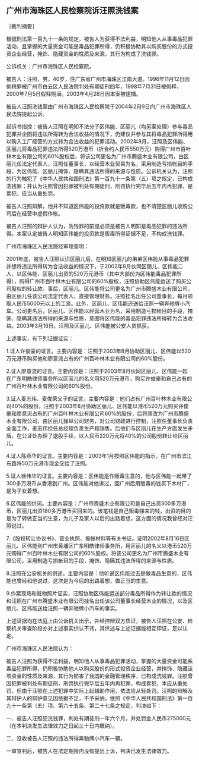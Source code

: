 ## 广州市海珠区人民检察院诉汪照洗钱案

［裁判摘要］

根据刑法第一百九十一条的规定，被告人为获得不法利益，明知他人从事毒品犯罪活动，且掌握的大量资金可能是毒品犯罪所得，仍积极协助其以购买股份的方式投资企业经营，掩饰、隐藏资金的性质及来源，其行为构成了洗钱罪。



公诉机关：广州市海珠区人民检察院。

被告人：汪照，男，40岁，住广东省广州市海珠区江南大道。1996年11月12日因偷税罪被广州市白云区人民法院判处有期徒刑四年，1998年7月31日被假释，2000年7月5日假释期满。2003年4月26日因本案被逮捕。

被告人汪照洗钱案由广州市海珠区人民检察院于2004年2月9日向广州市海珠区人民法院提起公诉。

起诉书指控：被告人汪照在明知不法分子区伟能、区丽儿（均另案处理）参与毒品犯罪并企图将违法所得转为合法收益的情况下，仍建议并参与其将毒品犯罪所得用以购入工厂经营的方式转为合法收益的犯罪活动。2002年8月，汪照及区伟能、区丽儿将毒品犯罪违法所得520万港币（折合约人民币550万元）购得广州市百叶林木业有限公司的60%股权后，将该公司更名为广州市腾盛木业有限公司，由区丽儿任法定代表人，汪照任董事长，以经营木业贸易为名，采用制造亏损帐目的手段，为区伟能、区丽儿掩饰、隐瞒其违法所得的来源与性质。公诉机关认为，汪照的行为触犯了《中华人民共和国刑法》第一百九十一条第（五）项之规定，已构成洗钱罪；并认为汪照曾因犯罪被判处有期徒刑，刑罚执行完毕后五年内再犯罪，是累犯，应当从重处罚。

被告人汪照辩解，他并不知道区伟能的投资款就是贩毒款，也不清楚区丽儿收购公司后在经营中虚假作帐。

被告人汪照的辩护人认为，洗钱罪的前提必须是被告人明知是毒品犯罪的违法所得。本案认定被告人明知区伟能的投资款是贩毒所得证据不足，不构成洗钱罪。

广州市海珠区人民法院经审理查明：

2001年底，被告人汪照认识区丽儿后，在明知区丽儿的弟弟区伟能从事毒品犯罪并想将违法所得转为合法收益的情况下，于2002年8月伙同区丽儿、区伟能二人，以区伟能、区丽儿出资的520万元港币（其中大部份为区伟能毒品犯罪所得），购得广州市百叶林木业有限公司的60%股权，汪照协助区伟能运送了购买公司股权的转让款。事后，区丽儿、区伟能将公司更名为广州市腾盛木业有限公司，由区丽儿任该公司法定代表人，直接管理财务。汪照挂名出任公司董事长，每月领取人民币5000元以上的工资。此外，区丽儿、区伟能还送给汪照一辆奔驰牌小汽车。公司更名后，区丽儿、区伟能以经营木业为名，采用制造亏损帐目的手段，掩饰、隐瞒其违法所得的来源与性质，意图将区伟能的毒品犯罪违法所得转为合法收益。2003年3月16日，汪照及区丽儿、区伟能被公安人员抓获。

上述事实，有下列证据证实：

1.证人许俊豪的证言。主要内容是：汪照于2003年8月协助区丽儿、区伟能以520万元港币购买他和廖意流占有的广州百叶林木业有限公司的60%股份。

2.证人廖意流的证言。主要内容是：汪照于2003年8月伙同区丽儿、区伟能一起在广东明皓律师事务所以区丽儿的名义用520万元港币，购买许俊豪和自己占有的广州百叶林木业有限公司的60%股份。

3.证人麦志伟、麦俊荣父子的证言。主要内容是：他们占有广州百叶林木业有限公司40%的股份。汪照于2003年8月协助区丽儿、区伟能以港币520万元购买许俊豪和廖意流占有的广州百叶林木业有限公司60%的股份，后将其改为广州市腾盛木业有限公司，由区丽儿操纵公司财务，对公司财政进行控制，汪照任董事长负责全面工作，麦志伟担任总经理负责生产和销售。后他们与区丽儿在生产方面发生矛盾，在公证处办理了退股手续，以人民币220万元将40%的公司股份转让给区丽儿。

4.证人陈燕华的证言。主要内容是：2003年1月按照区伟能的指示，在广州市滨江东路将50万元港币现金交给了汪照。

5.证人徐伟华的证言。主要内容是：区伟能是作贩毒生意的，他与区伟能一起带了300多万港币从香港到广州。区伟能对他讲过，回广州后用贩毒的钱买下木材厂，是为子女着想。

6.区伟能的供词。主要内容是：广州市腾盛木业有限公司是自己出资300多万港币，区丽儿出资180多万港币买回来的。该笔钱是自己贩毒赚来的钱，出资的目的是为了转做正当的生意，为儿子及家人以后的出路着想，这方面的情况我曾经对汪照说过。

7.《股权转让协议书》、营业执照、报帐材料等有关书证。证明2002年8月16日区丽儿、区伟能到广州市黄埔区广东明皓律师事务所，用区丽儿的名义以港币520万元购得广州百叶林木业有限公司的60%股权。将该公司更名为广州市腾盛木业有限公司，采用制造亏损帐目的手段，掩饰、隐瞒其违法所得的来源与性质。

8.汪照在公安机关的供述。主要内容是：他听说区伟能过去是做毒品生意的，区伟能也曾经和他说过，这次是为今后的出路着想，做正当的生意。

9.作案现场和赃物照片证实，汪照协助区伟能运送部分毒品所得作为转让款的情况和汪照在广州市腾盛木业有限公司挂名出任该公司董事长经营木业的情况，以及区丽儿、区伟能送给汪照一辆奔驰牌小汽车的事实。

上述证据均在法庭上由公诉机关出示，并经控辩双方质证，被告人汪照在公安、检察机关审查阶段亦对上述事实供认不讳，其供述与上述证据能相互印证，足以认定。

广州市海珠区人民法院认为：

被告人汪照为获得不法利益，明知他人从事毒品犯罪活动，掌握的大量资金可能系毒品犯罪所得，仍积极协助他人以购买股份的形式投资企业经营，并掩饰、隐藏该项资金的性质及来源，其行为妨害了我国的金融管理秩序，已构成洗钱罪。汪照曾因犯罪被判处有期徒刑，刑罚执行完毕后五年内再犯罪，构成累犯，本应从重处罚，但由于汪照在上述犯罪中实际上起辅助作用，依法应从轻处罚。汪照的辩解及其辩护人的辩护意见因依据不足，不予采纳。依照《中华人民共和国刑法》第一百九十一条第（五）项、第六十五条、第二十七条之规定，判决如下：

一、被告人汪照犯洗钱罪，判处有期徒刑一年六个月，并处罚金人民币275000元（在本判决发生法律效力之日起三十日内缴纳）。

二、没收被告人汪照的违法所得奔驰牌小汽车一辆。

一审宣判后，被告人在法定期限内没有提出上诉，判决已发生法律效力。


